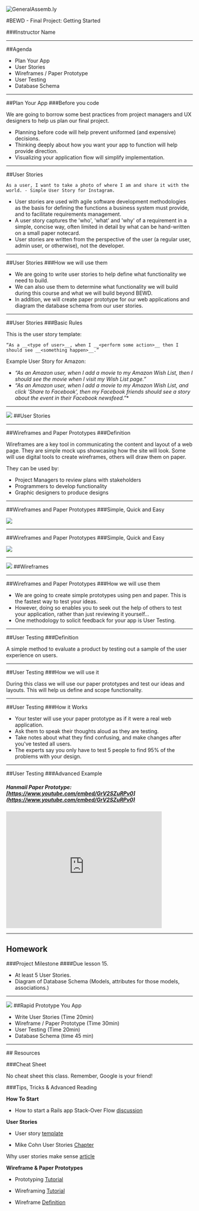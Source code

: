 ![GeneralAssemb.ly](https://github.com/generalassembly/ga-ruby-on-rails-for-devs/raw/master/images/ga.png "GeneralAssemb.ly")

#BEWD - Final Project: Getting Started

###Instructor Name


---


##Agenda

*	Plan Your App
*	User Stories
*	Wireframes / Paper Prototype
*	User Testing
*	Database Schema

---


##Plan Your App
###Before you code

We are going to borrow some best practices from project managers and UX designers to help us plan our final project.

*	Planning before code will help prevent uniformed (and expensive) decisions.
*	Thinking deeply about how you want your app to function will help provide direction.
*	Visualizing your application flow will simplify implementation.

---

##User Stories

	As a user, I want to take a photo of where I am and share it with the world. - Simple User Story for Instagram.


*	User stories are used with agile software development methodologies as the basis for defining the functions a business system must provide, and to facilitate requirements management. 
*	A user story captures the 'who', 'what' and 'why' of a requirement in a simple, concise way, often limited in detail by what can be hand-written on a small paper notecard. 
*	User stories are written from the perspective of the user (a regular user, admin user, or otherwise), not the developer.

---

##User Stories
###How we will use them


*	We are going to write user stories to help define what functionality we need to build. 
*	We can also use them to determine what functionality we will build during this course and what we will build beyond BEWD.
*	In addition, we will create paper prototype for our web applications and diagram the database schema from our user stories.

---


##User Stories
###Basic Rules

This is the user story template: 

	“As a __<type of user>__, when I __<perform some action>__ then I should see __<something happen>__.” 


Example User Story for Amazon:

*	_“As an Amazon user, when I add a movie to my Amazon Wish List, then I should see the movie when I visit my Wish List page.”_
*	_“As an Amazon user, when I add a movie to my Amazon Wish List, and click 'Share to Facebook', then my Facebook friends should see a story about the event in their Facebook newsfeed.”_*	

---


<img id ='icon' src="../../assets/ICL_icons/Code_along_icon_md.png">
##User Stories


---

##Wireframes and Paper Prototypes
###Definition

Wireframes are a key tool in communicating the content and layout of a web page. They are simple mock ups showcasing how the site will look. Some will use digital tools to create wireframes, others will draw them on paper.

They can be used by:

*	Project Managers to review plans with stakeholders
*	Programmers to develop functionality
*	Graphic designers to produce designs

---

##Wireframes and Paper Prototypes
###Simple, Quick and Easy

![](../../assets/rails/paper_proto.png)


---


##Wireframes and Paper Prototypes
###Simple, Quick and Easy

![](../../assets/rails/paper_proto2.png)


---



<img id ='icon' src="../../assets/ICL_icons/Code_along_icon_md.png">
##Wireframes


---


##Wireframes and Paper Prototypes
###How we will use them

*	We are going to create simple prototypes using pen and paper. This is the fastest way to test your ideas.
*	However, doing so enables you to seek out the help of others to test your application, rather than just reviewing it yourself…
*	One methodology to solicit feedback for your app is User Testing.

---


##User Testing
###Definition


A simple method to evaluate a product by testing out a sample of the user experience on users. 

---



##User Testing
###How we will use it

During this class we will use our paper prototypes and test our ideas and layouts. This will help us define and scope functionality.

---



##User Testing
###How it Works

*	Your tester will use your paper prototype as if it were a real web application. 
*	Ask them to speak their thoughts aloud as they are testing. 
*	Take notes about what they find confusing, and make changes after you've tested all users.
*	The experts say you only have to test 5 people to find 95% of the problems with your design. 

---


##User Testing
###Advanced Example

##### Hanmail Paper Prototype: [https://www.youtube.com/embed/GrV2SZuRPv0](https://www.youtube.com/embed/GrV2SZuRPv0)


<iframe width="420" height="315" src="http://www.youtube.com/embed/GrV2SZuRPv0" frameborder="0" allowfullscreen></iframe>

---




## Homework

###Project Milestone
####Due lesson 15.

*	At least 5 User Stories.
*	Diagram of Database Schema (Models, attributes for those models, associations.)

---



<img id ='icon' src="../../assets/ICL_icons/Exercise_icon_md.png">
##Rapid Prototype You App


*	Write User Stories (Time 20min)
*	Wireframe / Paper Prototype (Time 30min)
*	User Testing (Time 20min)
*	Database Schema (time 45 min)

---


<div id="resources">
## Resources

###Cheat Sheet

No cheat sheet this class. Remember, Google is your friend!



###Tips, Tricks & Advanced Reading

__How To Start__

*	How to start a Rails app Stack-Over Flow [discussion](http://stackoverflow.com/questions/1594010/how-do-you-plan-your-rails-app)

__User Stories__

*	User story [template](http://www.mountaingoatsoftware.com/blog/advantages-of-the-as-a-user-i-want-user-story-template)

*	Mike Cohn User Stories [Chapter](http://www.mountaingoatsoftware.com/system/asset/file/259/User-Stories-Applied-Mike-Cohn.pdf)

Why user stories make sense [article](http://agile.dzone.com/articles/why-user-stories-make-sense?mz=123873-agile)



__Wireframe & Paper Prototypes__

*	Prototyping [Tutorial](http://www.usabilitynet.org/tools/prototyping.htm)

*	Wireframing [Tutorial](http://webdesign.tutsplus.com/tutorials/workflow-tutorials/a-beginners-guide-to-wireframing/)
	
*	Wireframe [Definition](http://web2usability.wordpress.com/2009/01/07/definition-usage-wireframe/)

